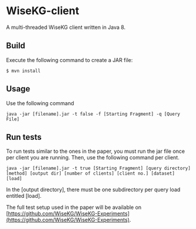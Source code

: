 # WiseKG-client
A multi-threaded WiseKG client written in Java 8.

## Build
Execute the following command to create a JAR file:
```
$ mvn install
```

## Usage
Use the following command
```
java -jar [filename].jar -t false -f [Starting Fragment] -q [Query File]
```

## Run tests
To run tests similar to the ones in the paper, you must run the jar file once per client you are running. Then, use the following command per client.
```
java -jar [filename].jar -t true [Starting Fragment] [query directory] [method] [output dir] [number of clients] [client no.] [dataset] [load]
```

In the [output directory], there must be one subdirectory per query load entitled [load].

The full test setup used in the paper will be available on [https://github.com/WiseKG/WiseKG-Experiments](https://github.com/WiseKG/WiseKG-Experiments).
